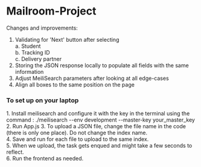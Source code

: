 # Mailroom-Project
Changes and improvements: 
1. Validating for 'Next' button after selecting<br>
   a. Student<br>
   b. Tracking ID<br>
   c. Delivery partner<br>
2. Storing the JSON response locally to populate all fields with the same information
3. Adjust MeiliSearch parameters after looking at all edge-cases
4. Align all boxes to the same position on the page

<h3>To set up on your laptop</h3>
1. Install meilisearch and configure it with the key in the terminal using the command : ./meilisearch --env development --master-key your_master_key <br>
2. Run App.js
3. To upload a JSON file, change the file name in the code (there is only one place). Do not change the index name.<br>
4. Save and run for each file to upload to the same index. <br>
5. When we upload, the task gets enqued and might take a few seconds to reflect.<br>
6. Run the frontend as needed. <br>

